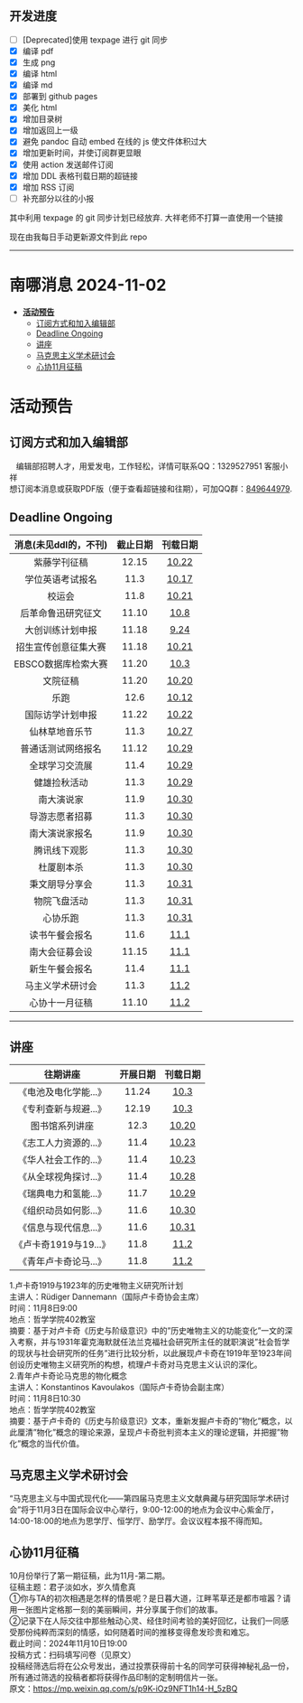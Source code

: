 ## 开发进度

- [ ] [Deprecated]使用 texpage 进行 git 同步
- [x] 编译 pdf
- [x] 生成 png
- [x] 编译 html
- [x] 编译 md
- [x] 部署到 github pages
- [x] 美化 html
- [x] 增加目录树
- [x] 增加返回上一级
- [x] 避免 pandoc 自动 embed 在线的 js 使文件体积过大
- [x] 增加更新时间，并使订阅群更显眼
- [x] 使用 action 发送邮件订阅
- [x] 增加 DDL 表格刊载日期的超链接
- [x] 增加 RSS 订阅
- [ ] 补充部分以往的小报

其中利用 texpage 的 git 同步计划已经放弃. 大祥老师不打算一直使用一个链接

现在由我每日手动更新源文件到此 repo

----
# 南哪消息 2024-11-02

-   <a href="#活动预告" id="toc-活动预告"><strong>活动预告</strong></a>
    -   <a href="#订阅方式和加入编辑部"
        id="toc-订阅方式和加入编辑部">订阅方式和加入编辑部</a>
    -   <a href="#deadline-ongoing" id="toc-deadline-ongoing">Deadline
        Ongoing</a>
    -   <a href="#讲座" id="toc-讲座">讲座</a>
    -   <a href="#马克思主义学术研讨会"
        id="toc-马克思主义学术研讨会">马克思主义学术研讨会</a>
    -   <a href="#心协11月征稿" id="toc-心协11月征稿">心协11月征稿</a>

# **活动预告**

## 订阅方式和加入编辑部

   编辑部招聘人才，用爱发电，工作轻松，详情可联系QQ：1329527951
客服小祥  
想订阅本消息或获取PDF版（便于查看超链接和往期），可加QQ群：[849644979](https://qm.qq.com/q/VXIW7fgsEe).

## Deadline Ongoing

| 消息(未见ddl的，不刊) | 截止日期 |                      刊载日期                      |
|:---------------------:|:--------:|:--------------------------------------------------:|
|     紫藤学刊征稿      |  12.15   | [10.22](https://nik-nul.github.io/news/2024-10-22) |
|   学位英语考试报名    |   11.3   | [10.17](https://nik-nul.github.io/news/2024-10-17) |
|        校运会         |   11.8   | [10.21](https://nik-nul.github.io/news/2024-10-21) |
|  后革命鲁迅研究征文   |  11.10   | [10.8](https://nik-nul.github.io/news/2024-10-08)  |
|   大创训练计划申报    |  11.18   | [9.24](https://nik-nul.github.io/news/2024-09-24)  |
| 招生宣传创意征集大赛  |  11.18   | [10.21](https://nik-nul.github.io/news/2024-10-21) |
|  EBSCO数据库检索大赛  |  11.20   | [10.3](https://nik-nul.github.io/news/2024-10-03)  |
|       文院征稿        |  11.20   | [10.20](https://nik-nul.github.io/news/2024-10-20) |
|         乐跑          |   12.6   | [10.12](https://nik-nul.github.io/news/2024-10-12) |
|   国际访学计划申报    |  11.22   | [10.22](https://nik-nul.github.io/news/2024-10-22) |
|    仙林草地音乐节     |   11.3   | [10.27](https://nik-nul.github.io/news/2024-10-27) |
|  普通话测试网络报名   |  11.12   | [10.29](https://nik-nul.github.io/news/2024-10-29) |
|    全球学习交流展     |   11.4   | [10.29](https://nik-nul.github.io/news/2024-10-29) |
|     健雄捡秋活动      |   11.3   | [10.29](https://nik-nul.github.io/news/2024-10-29) |
|      南大演说家       |   11.9   | [10.30](https://nik-nul.github.io/news/2024-10-30) |
|    导游志愿者招募     |   11.3   | [10.30](https://nik-nul.github.io/news/2024-10-30) |
|    南大演说家报名     |   11.9   | [10.30](https://nik-nul.github.io/news/2024-10-30) |
|     腾讯线下观影      |   11.3   | [10.30](https://nik-nul.github.io/news/2024-10-30) |
|      杜厦剧本杀       |   11.3   | [10.30](https://nik-nul.github.io/news/2024-10-30) |
|    秉文朋导分享会     |   11.3   | [10.31](https://nik-nul.github.io/news/2024-10-31) |
|     物院飞盘活动      |   11.3   | [10.31](https://nik-nul.github.io/news/2024-10-31) |
|       心协乐跑        |   11.3   | [10.31](https://nik-nul.github.io/news/2024-10-31) |
|    读书午餐会报名     |   11.6   | [11.1](https://nik-nul.github.io/news/2024-11-01)  |
|    南大会征募会设     |  11.15   | [11.1](https://nik-nul.github.io/news/2024-11-01)  |
|    新生午餐会报名     |   11.4   | [11.1](https://nik-nul.github.io/news/2024-11-01)  |
|   马主义学术研讨会    |   11.3   | [11.2](https://nik-nul.github.io/news/2024-11-02)  |
|    心协十一月征稿     |  11.10   | [11.2](https://nik-nul.github.io/news/2024-11-02)  |

------------------------------------------------------------------------

## 讲座

|       往期讲座        | 开展日期 |                      刊载日期                      |
|:---------------------:|:--------:|:--------------------------------------------------:|
| 《电池及电化学能...》 |  11.24   | [10.3](https://nik-nul.github.io/news/2024-10-03)  |
| 《专利查新与规避...》 |  12.19   | [10.3](https://nik-nul.github.io/news/2024-10-03)  |
|    图书馆系列讲座     |   12.3   | [10.20](https://nik-nul.github.io/news/2024-10-20) |
| 《志工人力资源的...》 |   11.4   | [10.23](https://nik-nul.github.io/news/2024-10-23) |
| 《华人社会工作的...》 |   11.4   | [10.23](https://nik-nul.github.io/news/2024-10-23) |
| 《从全球视角探讨...》 |   11.4   | [10.28](https://nik-nul.github.io/news/2024-10-28) |
| 《瑞典电力和氢能...》 |   11.7   | [10.29](https://nik-nul.github.io/news/2024-10-29) |
| 《组织动员如何影...》 |   11.6   | [10.30](https://nik-nul.github.io/news/2024-10-30) |
| 《信息与现代信息...》 |   11.6   | [10.31](https://nik-nul.github.io/news/2024-10-31) |
| 《卢卡奇1919与19...》 |   11.8   | [11.2](https://nik-nul.github.io/news/2024-11-02)  |
| 《青年卢卡奇论马...》 |   11.8   | [11.2](https://nik-nul.github.io/news/2024-11-02)  |

1.卢卡奇1919与1923年的历史唯物主义研究所计划  
主讲人：Rüdiger Dannemann（国际卢卡奇协会主席）  
时间：11月8日9:00  
地点：哲学学院402教室  
摘要：基于对卢卡奇《历史与阶级意识》中的”历史唯物主义的功能变化”一文的深入考察，并与1931年霍克海默就任法兰克福社会研究所主任的就职演说”社会哲学的现状与社会研究所的任务”进行比较分析，以此展现卢卡奇在1919年至1923年间创设历史唯物主义研究所的构想，梳理卢卡奇对马克思主义认识的深化。  
2.青年卢卡奇论马克思的物化概念  
主讲人：Konstantinos Kavoulakos（国际卢卡奇协会副主席）  
时间：11月8日10:30  
地点：哲学学院402教室  
摘要：基于卢卡奇的《历史与阶级意识》文本，重新发掘卢卡奇的”物化”概念，以此厘清”物化”概念的理论来源，呈现卢卡奇批判资本主义的理论逻辑，并把握”物化”概念的当代价值。  

## 马克思主义学术研讨会

“马克思主义与中国式现代化——第四届马克思主义文献典藏与研究国际学术研讨会”将于11月3日在国际会议中心举行，9:00-12:00的地点为会议中心紫金厅，14:00-18:00的地点为思学厅、恒学厅、励学厅。会议议程本报不得而知。

## 心协11月征稿

10月份举行了第一期征稿，此为11月-第二期。  
征稿主题：君子淡如水，岁久情愈真  
①你与TA的初次相遇是怎样的情景呢？是日暮大道，江畔苇草还是都市喧嚣？请用一张图片定格那一刻的美丽瞬间，并分享属于你们的故事。  
②记录下在人际交往中那些触动心灵、经住时间考验的美好回忆，让我们一同感受那份纯粹而深刻的情感，如何随着时间的推移变得愈发珍贵和难忘。  
截止时间：2024年11月10日19:00  
投稿方式：扫码填写问卷（见原文）  
投稿经筛选后将在公众号发出，通过投票获得前十名的同学可获得神秘礼品一份，所有通过筛选的投稿者都将获得作品印制的定制明信片一张。  
原文：<https://mp.weixin.qq.com/s/p9K-iOz9NFT1h14-H_5zBQ>
